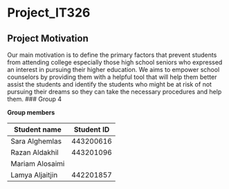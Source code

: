 # Project_IT326

## Project Motivation

Our main motivation is to define the primary factors that prevent students from attending college especially those high school seniors who expressed an interest in pursuing their higher education. We aims to empower school counselors by providing them with a helpful tool that will help them better assist the students and identify the students who might be at risk of not pursuing their dreams so they can take the necessary procedures and help them. \### Group 4

**Group members**

| Student name    | Student ID |
|-----------------|------------|
| Sara Alghemlas  | 443200616  |
| Razan Aldakhil  | 443201096  |
| Mariam Alosaimi |            |
| Lamya Aljaitjin | 442201857  |

